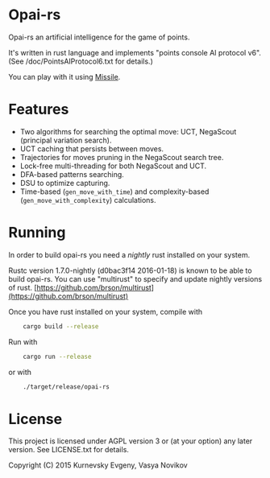 Opai-rs
====

Opai-rs an artificial intelligence for the game of points.

It's written in rust language and implements "points console AI protocol v6". (See /doc/PointsAIProtocol6.txt for details.)

You can play with it using [Missile](https://github.com/kurnevsky/missile).

Features
====

* Two algorithms for searching the optimal move: UCT, NegaScout (principal variation search).
* UCT caching that persists between moves.
* Trajectories for moves pruning in the NegaScout search tree.
* Lock-free multi-threading for both NegaScout and UCT.
* DFA-based patterns searching.
* DSU to optimize capturing.
* Time-based (`gen_move_with_time`) and complexity-based (`gen_move_with_complexity`) calculations.

Running
====

In order to build opai-rs you need a _nightly_ rust installed on your system.

Rustc version 1.7.0-nightly (d0bac3f14 2016-01-18) is known to be able to build opai-rs. You can use "multirust" to specify and update nightly versions of rust. [https://github.com/brson/multirust](https://github.com/brson/multirust)

Once you have rust installed on your system, compile with

```sh
    cargo build --release
```

Run with

```sh
    cargo run --release
```

or with

```sh
    ./target/release/opai-rs
```

License
====

This project is licensed under AGPL version 3 or (at your option) any later version. See LICENSE.txt for details.

Copyright (C) 2015 Kurnevsky Evgeny, Vasya Novikov
